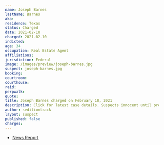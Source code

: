 ```yaml
---
name: Joseph Barnes
lastName: Barnes
aka:
residence: Texas
status: Charged
date: 2021-02-10
charged: 2021-02-10
indicted:
age: 34
occupation: Real Estate Agent
affiliations:
jurisdiction: Federal
image: /images/preview/joseph-barnes.jpg
suspect: joseph-barnes.jpg
booking:
courtroom:
courthouse:
raid:
perpwalk:
quote:
title: Joseph Barnes charged on February 10, 2021
description: Click for latest case details. Suspects innocent until proven guilty.
author: seditiontrack
layout: suspect
published: false
charges:
---
```


- [News Report](https://www.kxan.com/news/local/austin/fbi-arrests-austin-real-estate-agent-accused-of-participating-in-u-s-capitol-riots/)
